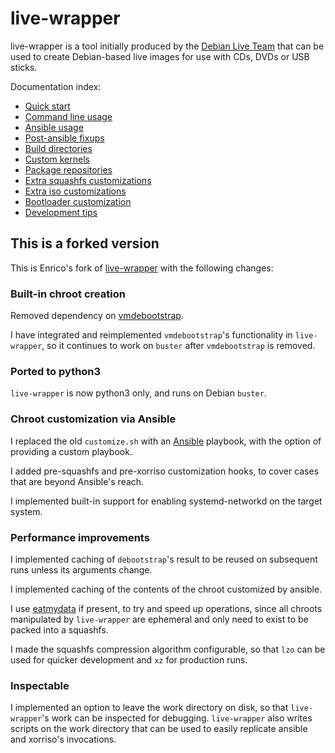 # live-wrapper

live-wrapper is a tool initially produced by the [Debian Live
Team](https://www.debian.org/devel/debian-live/) that can be used to create
Debian-based live images for use with CDs, DVDs or USB sticks.

Documentation index:

* [Quick start](doc/quickstart.md)
* [Command line usage](doc/commandline.md)
* [Ansible usage](doc/ansible.md)
* [Post-ansible fixups](doc/chroot-fixups.md)
* [Build directories](doc/build-directories.md)
* [Custom kernels](doc/custom-kernels.md)
* [Package repositories](doc/repositories.md)
* [Extra squashfs customizations](doc/customize-squashfs.md)
* [Extra iso customizations](doc/customize-iso.md)
* [Bootloader customization](doc/bootloader.md)
* [Development tips](doc/devel-tips.md)


## This is a forked version

This is Enrico's fork of
[live-wrapper](https://salsa.debian.org/live-team/live-wrapper)
with the following changes:


### Built-in chroot creation

Removed dependency on [vmdebootstrap](https://liw.fi/vmdebootstrap/).

I have integrated and reimplemented `vmdebootstrap`'s functionality in
`live-wrapper`, so it continues to work on `buster` after `vmdebootstrap` is
removed.


### Ported to python3

`live-wrapper` is now python3 only, and runs on Debian `buster`.


### Chroot customization via Ansible

I replaced the old `customize.sh` with an [Ansible](https://www.ansible.com/)
playbook, with the option of providing a custom playbook.

I added pre-squashfs and pre-xorriso customization hooks, to cover cases
that are beyond Ansible's reach.

I implemented built-in support for enabling systemd-networkd on the target
system.


### Performance improvements

I implemented caching of `debootstrap`'s result to be reused on subsequent runs
unless its arguments change.

I implemented caching of the contents of the chroot customized by ansible.

I use [eatmydata](https://www.flamingspork.com/projects/libeatmydata/) if
present, to try and speed up operations, since all chroots manipulated by
`live-wrapper` are ephemeral and only need to exist to be packed into a
squashfs.

I made the squashfs compression algorithm configurable, so that `lzo` can be
used for quicker development and `xz` for production runs.


### Inspectable
    
I implemented an option to leave the work directory on disk, so that
`live-wrapper`'s work can be inspected for debugging. `live-wrapper` also
writes scripts on the work directory that can be used to easily replicate
ansible and xorriso's invocations.

